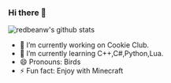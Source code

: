 ### Hi there 👋

![redbeanw's github stats](https://github-readme-stats.vercel.app/api?username=redbeanw44602&show_icons=true)

- 🔭 I’m currently working on Cookie Club.
- 🌱 I’m currently learning C++,C#,Python,Lua.
- 😄 Pronouns: Birds
- ⚡ Fun fact: Enjoy with Minecraft
